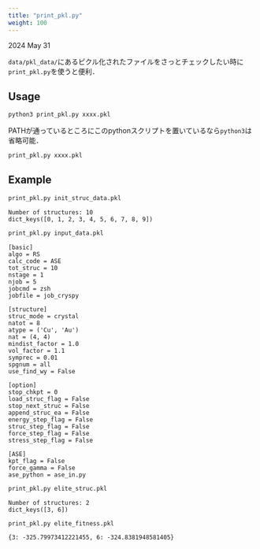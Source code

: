 ```yaml
---
title: "print_pkl.py"
weight: 100
---
```


2024 May 31

`data/pkl_data/`にあるピクル化されたファイルをさっとチェックしたい時に`print_pkl.py`を使うと便利．

## Usage
``` zsh
python3 print_pkl.py xxxx.pkl
```
PATHが通っているところにこのpythonスクリプトを置いているなら`python3`は省略可能．
``` zsh
print_pkl.py xxxx.pkl
```

## Example
``` bash
print_pkl.py init_struc_data.pkl
```
```
Number of structures: 10
dict_keys([0, 1, 2, 3, 4, 5, 6, 7, 8, 9])
```


``` bash
print_pkl.py input_data.pkl 
```
```
[basic]
algo = RS
calc_code = ASE
tot_struc = 10
nstage = 1
njob = 5
jobcmd = zsh
jobfile = job_cryspy

[structure]
struc_mode = crystal
natot = 8
atype = ('Cu', 'Au')
nat = (4, 4)
mindist_factor = 1.0
vol_factor = 1.1
symprec = 0.01
spgnum = all
use_find_wy = False

[option]
stop_chkpt = 0
load_struc_flag = False
stop_next_struc = False
append_struc_ea = False
energy_step_flag = False
struc_step_flag = False
force_step_flag = False
stress_step_flag = False

[ASE]
kpt_flag = False
force_gamma = False
ase_python = ase_in.py
```


``` bash
print_pkl.py elite_struc.pkl
```
```
Number of structures: 2
dict_keys([3, 6])
```


``` bash
print_pkl.py elite_fitness.pkl
```
```
{3: -325.79973412221455, 6: -324.8381948581405}
```